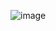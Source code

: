 
![image](https://user-images.githubusercontent.com/69623465/116875172-28023c00-ac23-11eb-8c7b-b7e69d1ebb87.png)
